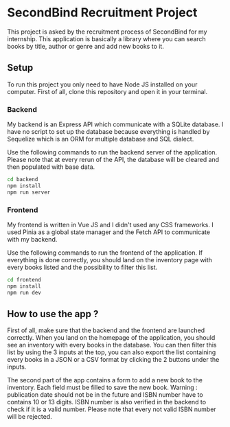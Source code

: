 # SecondBind Recruitment Project
This project is asked by the recruitment process of SecondBind for my internship. This application is basically a library where you can search books by title, author or genre and add new books to it.

## Setup
To run this project you only need to have Node JS installed on your computer. First of all, clone this repository and open it in your terminal.

### Backend
My backend is an Express API which communicate with a SQLite database. I have no script to set up the database because everything is handled by Sequelize which is an ORM for multiple database and SQL dialect.

Use the following commands to run the backend server of the application. Please note that at every rerun of the API, the database will be cleared and then populated with base data.
```bash
cd backend
npm install
npm run server
```
### Frontend
My frontend is written in Vue JS and I didn't used any CSS frameworks. I used Pinia as a global state manager and the Fetch API to communicate with my backend.

Use the following commands to run the frontend of the application. If everything is done correctly, you should land on the inventory page with every books listed and the possibility to filter this list.
```bash
cd frontend
npm install
npm run dev
```

## How to use the app ?
First of all, make sure that the backend and the frontend are launched correctly. When you land on the homepage of the application, you should see an inventory with every books in the database. You can then filter this list by using the 3 inputs at the top, you can also export the list containing every books in a JSON or a CSV format by clicking the 2 buttons under the inputs.

The second part of the app contains a form to add a new book to the inventory. Each field must be filled to save the new book. Warning : publication date should not be in the future and ISBN number have to contains 10 or 13 digits. ISBN number is also verified in the backend to check if it is a valid number. Please note that every not valid ISBN number will be rejected.